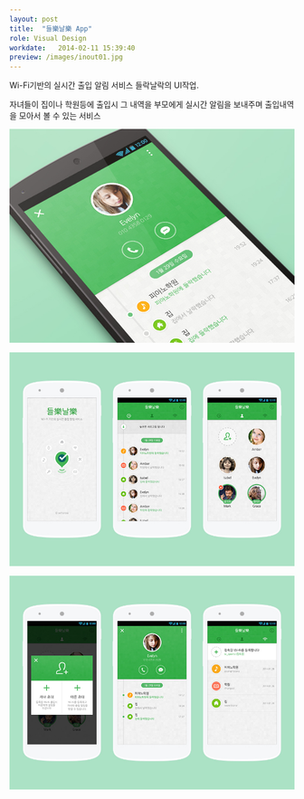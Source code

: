 ```yaml
---
layout: post
title:  "들樂날樂 App"
role: Visual Design
workdate:   2014-02-11 15:39:40
preview: /images/inout01.jpg
---
```


Wi-Fi기반의 실시간 출입 알림 서비스 들락날락의 UI작업.

자녀들이 집이나 학원등에 출입시 그 내역을 부모에게 실시간 알림을 보내주며 출입내역을 모아서 볼 수 있는 서비스

![Picture 1](/images/inout01.jpg)

![Picture 2](/images/inout02.jpg)

![Picture 3](/images/inout03.jpg)